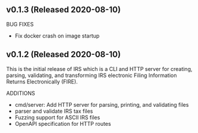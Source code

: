 ## v0.1.3 (Released 2020-08-10)

BUG FIXES

- Fix docker crash on image startup

## v0.1.2 (Released 2020-08-10)

This is the initial release of IRS which is a  CLI and HTTP server for creating, parsing, validating, and transforming IRS electronic Filing Information Returns Electronically (FIRE).

ADDITIONS

- cmd/server: Add HTTP server for parsing, printing, and validating files
- parser and validate IRS tax files
- Fuzzing support for ASCII IRS files
- OpenAPI specification for HTTP routes
